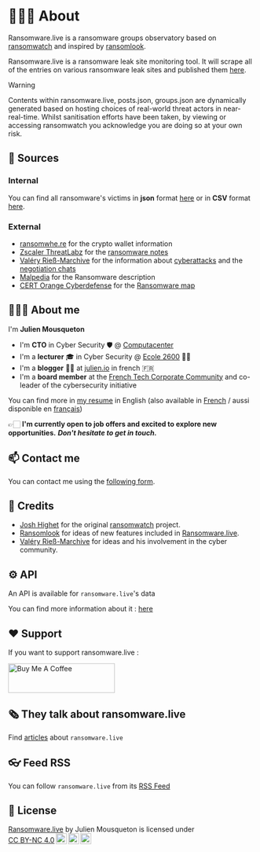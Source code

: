 
# 💁🏻‍♂️ About

Ransomware.live is a ransomware groups observatory based on [ransomwatch](https://github.com/joshhighet/ransomwatch) and inspired by [ransomlook](https://github.com/RansomLook/RansomLook). 

Ransomware.live is a ransomware leak site monitoring tool. It will scrape all of the entries on various ransomware leak sites and published them [here](recentposts.md).

>[!WARNING]
>Contents within ransomware.live, posts.json, groups.json are dynamically generated based on hosting choices of real-world threat actors in near-real-time.
Whilst sanitisation efforts have been taken, by viewing or accessing ransomwatch you acknowledge you are doing so at your own risk.

## 🔭 Sources 

### Internal 

You can find all ransomware's victims in **json** format [here](https://data.ransomware.live/posts.json) or in **CSV** format [here](https://www.ransomware.live/posts.csv).

### External

- [ransomwhe.re](https://ransomwhe.re/) for the crypto wallet information 
- [Zscaler ThreatLabz](https://github.com/threatlabz/ransomware_notes) for the [ransomware notes](ransomnotes)
- [Valéry Rieß-Marchive](https://twitter.com/ValeryMarchive) for the information about [cyberattacks](https://github.com/Casualtek/Cyberwatch/) and the [negotiation chats](https://github.com/Casualtek/Ransomchats)
- [Malpedia](https://malpedia.caad.fkie.fraunhofer.de/) for the Ransomware description
- [CERT Orange Cyberdefense](https://www.orangecyberdefense.com/) for the [Ransomware map](cartography)


## 👨🏼‍💼 About me 

I'm **Julien Mousqueton**

- I'm **CTO** in Cyber Security 🛡 @ [Computacenter](https://www.computacenter.com/fr-fr/what-we-do/security)
- I'm a **lecturer** 🎓 in Cyber Security @ [Ecole 2600](https://www.ecole2600.com) 🏴‍☠️
- I'm a **blogger** ✍🏻 at [julien.io](https://julien.io) in french 🇫🇷 
- I'm a **board member** at the [French Tech Corporate Community](https://www.linkedin.com/company/frenchtechcorporatecommunity) and co-leader of the cybersecurity initiative

You can find more in [my resume](https://cv.julien.io) in English (also available in [French](https://cv.julien.io/fr) / aussi disponible en [français](https://cv.julien.io/fr))


👉🏻 **I'm currently open to job offers and excited to explore new opportunities.** ***Don't hesitate to get in touch.***

## 📫 Contact me

You can contact me using the [following form](https://www.ransomware.live/contact.html). 

## 🤩 Credits

- [Josh Highet](https://github.com/joshhighet) for the original [ransomwatch](https://github.com/joshhighet/ransomwatch) project. 
- [Ransomlook](https://github.com/RansomLook/Ransomlook) for ideas of new features included in [Ransomware.live](https://www.ransomware.live).
- [Valéry Rieß-Marchive](https://twitter.com/ValeryMarchive) for ideas and his involvement in the cyber community.

## ⚙️ API

An API is available for `ransomware.live`'s data

You can find more information about it : [here](https://api.ransomware.live/apidocs)

## ❤️ Support 

If you want to support ransomware.live :

<a href="https://www.buymeacoffee.com/ransomwarelive" target="_blank"><img src="https://cdn.buymeacoffee.com/buttons/v2/default-yellow.png" alt="Buy Me A Coffee" style="height: 60px !important;width: 217px !important;" ></a>

## 🗞️ They talk about ransomware.live

Find [articles](press.md) about `ransomware.live`

## 👓 Feed RSS 

You can follow `ransomware.live` from its [RSS Feed](https://ransomware.live/rss.xml)

## 📜 License

<p xmlns:cc="http://creativecommons.org/ns#" xmlns:dct="http://purl.org/dc/terms/"><a property="dct:title" rel="cc:attributionURL" href="http://www.ransomware.live">Ransomware.live</a> by <span property="cc:attributionName">Julien Mousqueton</span> is licensed under <a href="http://creativecommons.org/licenses/by-nc/4.0/?ref=chooser-v1" target="_blank" rel="license noopener noreferrer" style="display:inline-block;">CC BY-NC 4.0<img style="height:22px!important;margin-left:3px;vertical-align:text-bottom;" src="https://mirrors.creativecommons.org/presskit/icons/cc.svg?ref=chooser-v1"><img style="height:22px!important;margin-left:3px;vertical-align:text-bottom;" src="https://mirrors.creativecommons.org/presskit/icons/by.svg?ref=chooser-v1"><img style="height:22px!important;margin-left:3px;vertical-align:text-bottom;" src="https://mirrors.creativecommons.org/presskit/icons/nc.svg?ref=chooser-v1"></a></p>






